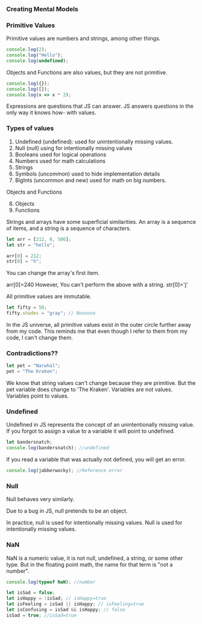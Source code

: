 ### Creating Mental Models

### Primitive Values

Primitive values are numbers and strings, among other things.

```javascript
console.log(2);
console.log("Hello");
console.log(undefined);
```

Objects and Functions are also values, but they are not primitive.

```javascript
console.log({});
console.log([]);
console.log(x => x * 2);
```

Expressions are questions that JS can answer. JS answers questions in the only way it knows how- with values.

### Types of values

1. Undefined (undefined): used for unintentionally missing values.
2. Null (null) using for intentionally missing values
3. Booleans used for logical operations
4. Numbers used for math calculations
5. Strings
6. Symbols (uncommon) used to hide implementation details
7. BigInts (uncommon and new) used for math on big numbers.

Objects and Functions

8. Objects
9. Functions

Strings and arrays have some superficial similarities. An array is a sequence of items,
and a string is a sequence of characters.

```javascript
let arr = [212, 8, 506];
let str = "hello";

arr[0] = 212;
str[0] = "h";
```

You can change the array's first item.

arr[0]=240
However, You can't perform the above with a string.
str[0]='j'

All primitive values are immutable.

```javascript
let fifty = 50;
fifty.shades = "gray"; // Noooooo
```

In the JS universe, all primitive values exist in the outer circle further away from my code. This reminds me that even though I refer to them from my code, I can't change them.

### Contradictions??

```javascript
let pet = "Narwhal";
pet = "The Kraken";
```

We know that string values can't change because they are primitive. But the pet variable does change to 'The Kraken'.
Variables are not values. Variables point to values.

### Undefined

Undefined in JS represents the concept of an unintentionally missing value. If you forgot to assign a value to a variable it will point to undefined.

```javascript
let bandersnatch;
console.log(bandersnatch); //undefined
```

If you read a variable that was actually not defined, you will get an error.

```javascript
console.log(jabberwocky); //Reference error
```

### Null

Null behaves very similarly.

Due to a bug in JS, null pretends to be an object.

In practice, null is used for intentionally missing values. Null is used for intentionally missing values.

### NaN

NaN is a numeric value, it is not null, undefined, a string, or some other type. But in the floating point math, the name for that term is "not a number".

```javascript
console.log(typeof NaN); //number
```

```javascript
let isSad = false;
let isHappy = !isSad; // isHappy=true
let isFeeling = isSad || isHappy; // isFeeling=true
let isConfusing = isSad && isHappy; // false
isSad = true; //isSad=true
```
